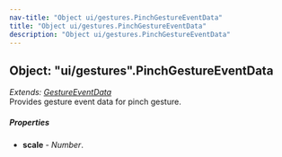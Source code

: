 ```yaml
---
nav-title: "Object ui/gestures.PinchGestureEventData"
title: "Object ui/gestures.PinchGestureEventData"
description: "Object ui/gestures.PinchGestureEventData"
---
```

## Object: "ui/gestures".PinchGestureEventData  
_Extends:_ [_GestureEventData_](../../ui/gestures/GestureEventData.md)  
Provides gesture event data for pinch gesture.

##### Properties
 - **scale** - _Number_.